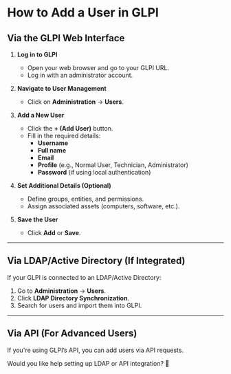 # How to Add a User in GLPI

## **Via the GLPI Web Interface**
1. **Log in to GLPI**  
   - Open your web browser and go to your GLPI URL.  
   - Log in with an administrator account.

2. **Navigate to User Management**  
   - Click on **Administration** → **Users**.

3. **Add a New User**  
   - Click the **+ (Add User)** button.  
   - Fill in the required details:
     - **Username**
     - **Full name**
     - **Email**
     - **Profile** (e.g., Normal User, Technician, Administrator)
     - **Password** (if using local authentication)

4. **Set Additional Details (Optional)**  
   - Define groups, entities, and permissions.  
   - Assign associated assets (computers, software, etc.).

5. **Save the User**  
   - Click **Add** or **Save**.

---

## **Via LDAP/Active Directory (If Integrated)**
If your GLPI is connected to an LDAP/Active Directory:  
1. Go to **Administration** → **Users**.  
2. Click **LDAP Directory Synchronization**.  
3. Search for users and import them into GLPI.

---

## **Via API (For Advanced Users)**
If you're using GLPI’s API, you can add users via API requests.

Would you like help setting up LDAP or API integration? 🚀
